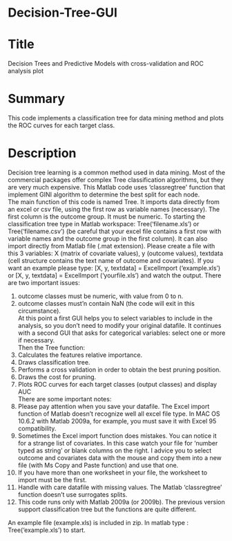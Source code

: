 # Decision-Tree-GUI   
# Title   
Decision Trees and Predictive Models with cross-validation and ROC analysis plot   
# Summary   
This code implements a classification tree for data mining method and plots the ROC curves for each target class.    
# Description  
  Decision tree learning is a common method used in data mining. Most of the commercial packages offer complex Tree classification algorithms, but they are very much expensive.
  This Matlab code uses ‘classregtree' function that implement GINI algorithm to determine the best split for each node.    
The main function of this code is named Tree. It imports data directly from an excel or csv file, using the first row as variable names (necessary). The first column is the outcome group. It must be numeric.
  To starting the classification tree type in Matlab workspace: Tree(‘filename.xls’) or Tree(‘filename.csv’) (be careful that your excel file contains a first row with variable names and the outcome group in the first column).
  It can also import directly from Matlab file (.mat extension). Please create a file with this 3 variables: X (matrix of covariate values), y (outcome values), textdata (cell structure contains the text name of outcome and covariates). If you want an example please type: [X, y, textdata] = ExcelImport (‘example.xls’) or [X, y, textdata] = ExcelImport (‘yourfile.xls’) and watch the output. 
  There are two important issues:    
1)	outcome classes must be numeric, with value from 0 to n.    
2)	outcome classes must’n contain NaN (the code will exit in this circumstance).     
  At this point a first GUI helps you to select variables to include in the analysis, so you don’t need to modify your original datafile. It continues with a second GUI that asks for categorical variables: select one or more if necessary.  
Then the Tree function:    
1)	Calculates the features relative importance.   
2)	Draws classification tree.   
3)	Performs a cross validation in order to obtain the best pruning position.     
4)	Draws the cost for pruning.   
5)	Plots ROC curves for each target classes (output classes) and display AUC   
  There are some important notes:   
1)	Please pay attention when you save your datafile. The Excel import function of Matlab doesn’t recognize well all excel file type. In MAC OS 10.6.2 with Matlab 2009a, for example, you must save it with Excel 95 compatibility. 
2)	Sometimes the Excel import function does mistakes. You can notice it for a strange list of covariates. In this case watch your file for ‘number typed as string’ or blank columns on the right. I advice you to select outcome and covariates data with the mouse and copy them into a new file (with Ms Copy and Paste function) and use that one.
3)	If you have more than one worksheet in your file, the worksheet to import must be the first.   
4)	Handle with care datafile with missing values. The Matlab ‘classregtree’ function doesn’t use surrogates splits.    
5)	This code runs only with Matlab 2009a (or 2009b). The previous version support classification tree but the functions are quite different.

An example file (example.xls) is included in zip. In matlab type : Tree(‘example.xls’) to start.   
